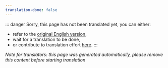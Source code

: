 ```yaml
---
translation-done: false
---
```

::: danger
Sorry, this page has not been translated yet, you can either:
- refer to the [original English version](<..\..\fr\health-and-safety.md>),
- wait for a translation to be done,
- or contribute to translation effort [here](https://github.com/bsmg/wiki).
:::

_Note for translators: this page was generated automatically, please remove this content before starting translation_
